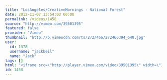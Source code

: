 ```yaml
---
title: "LosAngeles/CreativeMornings - National Forest"
date: 2012-11-07 13:54:03 00:00
permalink: /videos/1458
source: "http://vimeo.com/39501395"
featured: false
provider: "Vimeo"
thumbnail: "http://b.vimeocdn.com/ts/272/466/272466394_640.jpg"
user:
  id: 1378
  username: "jackbeil"
  name: "Jack"
tags: []
html: "<iframe src=\"http://player.vimeo.com/video/39501395\" width=\"1280\" height=\"720\" frameborder=\"0\" webkitAllowFullScreen mozallowfullscreen allowFullScreen></iframe>"
id: 1458
---
```


